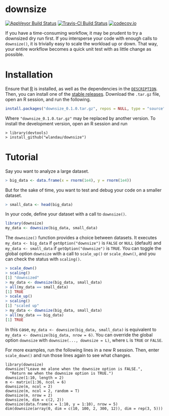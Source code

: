 # downsize

[![AppVeyor Build Status](https://ci.appveyor.com/api/projects/status/github/wlandau/downsize?branch=master&svg=true)](https://ci.appveyor.com/project/wlandau/downsize)
[![Travis-CI Build Status](https://travis-ci.org/wlandau/downsize.svg?branch=master)](https://travis-ci.org/wlandau/downsize)
[![codecov.io](https://codecov.io/github/wlandau/downsize/coverage.svg?branch=master)](https://codecov.io/github/wlandau/downsize?branch=master)

If you have a time-consuming workflow, it may be prudent to try a downsized
dry run first. If you intersperse your code with enough calls to `downsize()`, 
it is trivially easy to scale the workload up or down. 
That way, your entire workflow becomes a quick unit test with as little change as possible.

# Installation

Ensure that [R](https://www.r-project.org/) is installed, as well as the dependencies in the [`DESCRIPTION`](https://github.com/wlandau/downsize/blob/master/DESCRIPTION). Then, you can install one of the [stable releases](https://github.com/wlandau/downsize/releases). Download the `.tar.gz` file, open an R session, and run the following.

```r
install.packages("downsize_0.1.0.tar.gz", repos = NULL, type = "source")
```

Where `"downsize_0.1.0.tar.gz"` may be replaced by another version. To install the development version, open an R session and run 

```
> library(devtools)
> install_github("wlandau/downsize")
```

# Tutorial

Say you want to analyze a large dataset.

```r
> big_data <- data.frame(x = rnorm(1e4), y = rnorm(1e4))
```

But for the sake of time, you want to test and debug your code on a smaller dataset.

```r
> small_data <- head(big_data)
```

In your code, define your dataset with a call to `downsize()`.

```r
library(downsize)
my_data <- downsize(big_data, small_data)
```

The `downsize()` function provides a choice between datasets. 
It executes `my_data <- big_data` if `getOption("downsize")` is `FALSE` or `NULL` (default) and `my_data <- small_data` if `getOption("downsize")` is `TRUE`. 
You can toggle the global option `downsize` with a call to `scale_up()` or `scale_down()`, and you can check the status with `scaling()`.

```r
> scale_down()
> scaling()
[1] "downsized"
> my_data <- downsize(big_data, small_data)
> all(my_data == small_data)
[1] TRUE
> scale_up()
> scaling()
[1] "scaled up"
> my_data <- downsize(big_data, small_data)
> all(my_data == big_data)
[1] TRUE
```

In this case, `my_data <- downsize(big_data, small_data)` is equivalent to `my_data <- downsize(big_data, nrow = 6)`. You can override the global option `downsize` with `downsize(..., downsize = L)`, where `L` is `TRUE` or `FALSE`.

For more examples, run the following lines in a new R session. Then, enter `scale_down()` and run those lines again to see what changes.

```{r}
library(downsize)
downsize("Leave me alone when the downsize option is FALSE.", 
  "Return me when the downsize option is TRUE.")
downsize(1:10, length = 2)
m <- matrix(1:36, ncol = 6)
downsize(m, ncol = 2)
downsize(m, ncol = 2, random = T)
downsize(m, nrow = 2)
downsize(m, dim = c(2, 2))
downsize(data.frame(x = 1:10, y = 1:10), nrow = 5)
dim(downsize(array(0, dim = c(10, 100, 2, 300, 12)), dim = rep(3, 5)))
```
